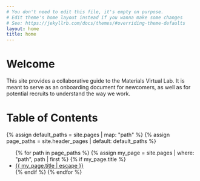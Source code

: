 ```yaml
---
# You don't need to edit this file, it's empty on purpose.
# Edit theme's home layout instead if you wanna make some changes
# See: https://jekyllrb.com/docs/themes/#overriding-theme-defaults
layout: home
title: home
---
```


# Welcome

This site provides a collaborative guide to the Materials Virtual Lab. It is meant to serve as an onboarding document for newcomers, as well as for potential recruits to understand the way we work.

# Table of Contents
{% assign default_paths = site.pages | map: "path" %}
{% assign page_paths = site.header_pages | default: default_paths %}
<ul>
{% for path in page_paths %}
  {% assign my_page = site.pages | where: "path", path | first %}
  {% if my_page.title %}
  <li><a class="page-link" href="{{ my_page.url | relative_url }}">{{ my_page.title | escape }}</a></li>
  {% endif %}
{% endfor %}
</ul>
